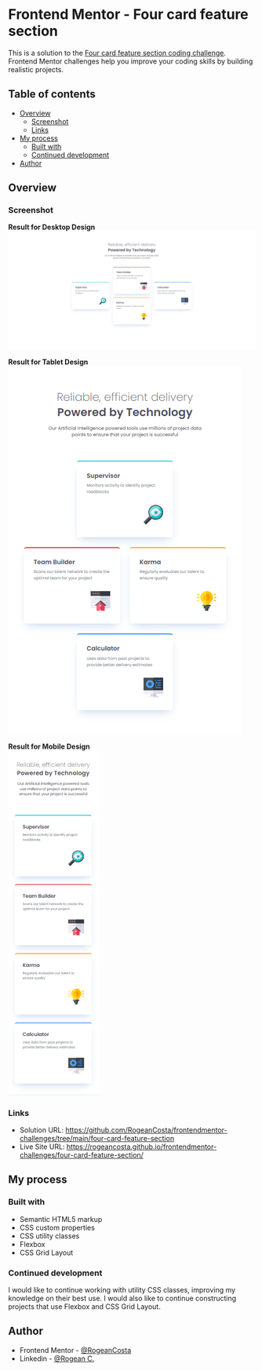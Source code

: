 # Frontend Mentor - Four card feature section

This is a solution to the [Four card feature section coding challenge](https://www.frontendmentor.io/challenges/four-card-feature-section-weK1eFYK). Frontend Mentor challenges help you improve your coding skills by building realistic projects.

## Table of contents

- [Overview](#overview)
  - [Screenshot](#screenshot)
  - [Links](#links)
- [My process](#my-process)
  - [Built with](#built-with)
  - [Continued development](#continued-development)
- [Author](#author)

## Overview

### Screenshot

**Result for Desktop Design**
![](./design/four-card-feature-section-desktop-solution.PNG)

**Result for Tablet Design** </br>
![](./design/four-card-feature-section-tablet-solution.PNG)

**Result for Mobile Design** </br>
![](./design/four-card-feature-section-mobile-solution.PNG)

### Links

- Solution URL: https://github.com/RogeanCosta/frontendmentor-challenges/tree/main/four-card-feature-section
- Live Site URL: https://rogeancosta.github.io/frontendmentor-challenges/four-card-feature-section/

## My process

### Built with

- Semantic HTML5 markup
- CSS custom properties
- CSS utility classes
- Flexbox
- CSS Grid Layout

### Continued development

I would like to continue working with utility CSS classes, improving my knowledge on their best use. I would also like to continue constructing projects that use Flexbox and CSS Grid Layout.

## Author

- Frontend Mentor - [@RogeanCosta](https://www.frontendmentor.io/profile/RogeanCosta)
- Linkedin - [@Rogean C.](https://www.linkedin.com/in/rogean-c-884a01b8)
